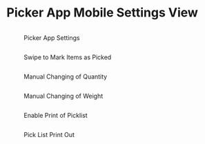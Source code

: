 # Picker App Mobile Settings View

<div>

<figure><img src="../../../.gitbook/assets/1 (8).jpg" alt=""><figcaption><p>Picker App Settings</p></figcaption></figure>

 

<figure><img src="../../../.gitbook/assets/2 (5).jpg" alt=""><figcaption><p>Swipe to Mark Items as Picked</p></figcaption></figure>

 

<figure><img src="../../../.gitbook/assets/3 (5).jpg" alt=""><figcaption><p>Manual Changing of Quantity</p></figcaption></figure>

 

<figure><img src="../../../.gitbook/assets/4 (4).jpg" alt=""><figcaption><p>Manual Changing of Weight</p></figcaption></figure>

 

<figure><img src="../../../.gitbook/assets/5.jpg" alt=""><figcaption><p>Enable Print of Picklist</p></figcaption></figure>

 

<figure><img src="../../../.gitbook/assets/6 (1).jpg" alt=""><figcaption><p>Pick List Print Out</p></figcaption></figure>

</div>
